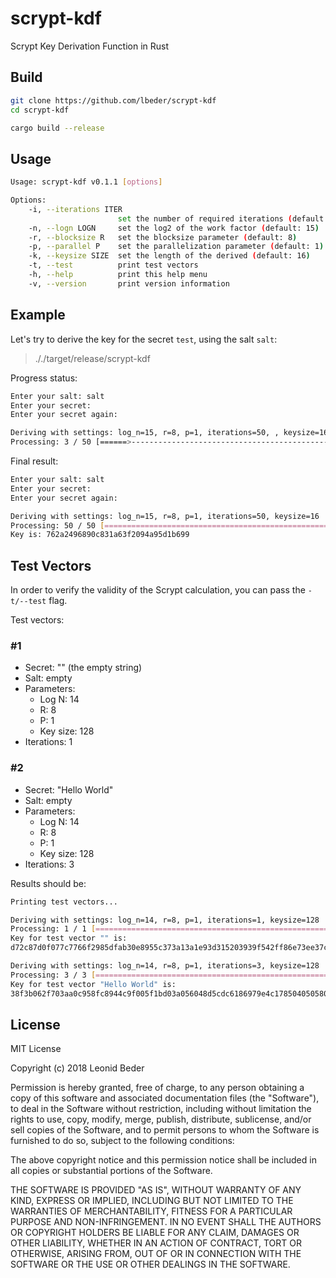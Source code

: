 # scrypt-kdf

Scrypt Key Derivation Function in Rust

## Build

```bash
git clone https://github.com/lbeder/scrypt-kdf
cd scrypt-kdf

cargo build --release
```

## Usage

```bash
Usage: scrypt-kdf v0.1.1 [options]

Options:
    -i, --iterations ITER
                        set the number of required iterations (default: 50)
    -n, --logn LOGN     set the log2 of the work factor (default: 15)
    -r, --blocksize R   set the blocksize parameter (default: 8)
    -p, --parallel P    set the parallelization parameter (default: 1)
    -k, --keysize SIZE  set the length of the derived (default: 16)
    -t, --test          print test vectors
    -h, --help          print this help menu
    -v, --version       print version information
```

## Example

Let's try to derive the key for the secret `test`, using the salt `salt`:

> ././target/release/scrypt-kdf

Progress status:

```bash
Enter your salt: salt
Enter your secret:
Enter your secret again:

Deriving with settings: log_n=15, r=8, p=1, iterations=50, , keysize=16
Processing: 3 / 50 [======>-----------------------------------------------------------------------------------------------------] 6.00 % 7m
```

Final result:

```bash
Enter your salt: salt
Enter your secret:
Enter your secret again:

Deriving with settings: log_n=15, r=8, p=1, iterations=50, keysize=16
Processing: 50 / 50 [===========================================================================================================] 100.00 %
Key is: 762a2496890c831a63f2094a95d1b699
```

## Test Vectors

In order to verify the validity of the Scrypt calculation, you can pass the `-t/--test` flag.

Test vectors:

### #1

* Secret: "" (the empty string)
* Salt: empty
* Parameters:
  * Log N: 14
  * R: 8
  * P: 1
  * Key size: 128
* Iterations: 1

### #2

* Secret: "Hello World"
* Salt: empty
* Parameters:
  * Log N: 14
  * R: 8
  * P: 1
  * Key size: 128
* Iterations: 3

Results should be:

```bash
Printing test vectors...

Deriving with settings: log_n=14, r=8, p=1, iterations=1, keysize=128
Processing: 1 / 1 [=============================================================================================================] 100.00 %
Key for test vector "" is:
d72c87d0f077c7766f2985dfab30e8955c373a13a1e93d315203939f542ff86e73ee37c31f4c4b571f4719fa8e3589f12db8dcb57ea9f56764bb7d58f64cf705f1f64bdd91c35da954a6fb7896f1839e6ba03f68f08b686527f9f1588ab103c22152046258e2d679842252afeb3cd6eb4e01fe9c285eb916da7e4b7a39ee5eba

Deriving with settings: log_n=14, r=8, p=1, iterations=3, keysize=128
Processing: 3 / 3 [=============================================================================================================] 100.00 %
Key for test vector "Hello World" is:
38f3b062f703aa0c958fc8944c9f005f1bd03a056048d5cdc6186979e4c178504050580fab8744c0272253f7df87a2e2f9bb5449a2361f0fed5105ea549e86e41f68d8b160cda5ca91e020067b0c53fc20ae19993e1f40db60d8963ec8c7c0fe74d48a44f1f78a4259f0376f6d7dd2c07d2e7aaae023b8bdfa87ddbf503fe9a3
```

## License

MIT License

Copyright (c) 2018 Leonid Beder

Permission is hereby granted, free of charge, to any person obtaining a copy
of this software and associated documentation files (the "Software"), to deal
in the Software without restriction, including without limitation the rights
to use, copy, modify, merge, publish, distribute, sublicense, and/or sell
copies of the Software, and to permit persons to whom the Software is
furnished to do so, subject to the following conditions:

The above copyright notice and this permission notice shall be included in all
copies or substantial portions of the Software.

THE SOFTWARE IS PROVIDED "AS IS", WITHOUT WARRANTY OF ANY KIND, EXPRESS OR
IMPLIED, INCLUDING BUT NOT LIMITED TO THE WARRANTIES OF MERCHANTABILITY,
FITNESS FOR A PARTICULAR PURPOSE AND NON-INFRINGEMENT. IN NO EVENT SHALL THE
AUTHORS OR COPYRIGHT HOLDERS BE LIABLE FOR ANY CLAIM, DAMAGES OR OTHER
LIABILITY, WHETHER IN AN ACTION OF CONTRACT, TORT OR OTHERWISE, ARISING FROM,
OUT OF OR IN CONNECTION WITH THE SOFTWARE OR THE USE OR OTHER DEALINGS IN THE
SOFTWARE.
